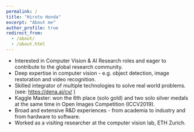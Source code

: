 ```yaml
---
permalink: /
title: "Hiroto Honda"
excerpt: "About me"
author_profile: true
redirect_from: 
  - /about/
  - /about.html
---
```


- Interested in Computer Vision & AI Research roles and eager to contribute to the global research community.
- Deep expertise in computer vision - e.g. object detection, image restoration and video recognition.
- Skilled integrator of multiple technologies to solve real world problems. (see: https://dena.ai/cv/ )
- Kaggle Master: won the 6th place (solo gold) and two solo silver medals at the same time in Open Images Competition (ICCV2019).
- Broad and extensive R&D experiences - from academia to industry and from hardware to software.
- Worked as a visiting researcher at the computer vision lab, ETH Zurich. 